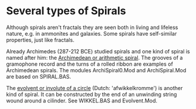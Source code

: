 # Several types of Spirals

Although spirals aren't fractals they are seen both in living and lifeless nature, e.g. in ammonites and galaxies. Some spirals have self-similar properties, 
just like fractals. 

Already Archimedes (287-212 BCE) studied spirals and one kind of spiral is named after him: the 
[Archimedean or arithmetic spiral](https://en.wikipedia.org/wiki/Archimedean_spiral). 
The grooves of a gramophone record and the turns of a rolled ribbon are examples of Archimedean spirals.
The modules ArchiSpiral0.Mod and ArchiSpiral.Mod are based on SPIRAL.BAS.

The [evolvent or involute of a circle](https://proofwiki.org/wiki/Parametric_Equation_of_Involute_of_Circle) (Dutch: 'afwikkelkromme') is another kind of spiral. It can be constructed by the end of an unwinding string wound around a cilinder.
See WIKKEL.BAS and Evolvent.Mod.




